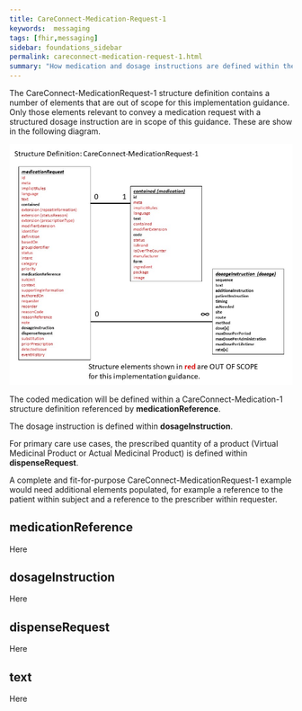 ```yaml
---
title: CareConnect-Medication-Request-1
keywords:  messaging
tags: [fhir,messaging]
sidebar: foundations_sidebar
permalink: careconnect-medication-request-1.html
summary: "How medication and dosage instructions are defined within the CareConnect-Medication-Request-1 profiled resource"
---
```




The CareConnect-MedicationRequest-1 structure definition contains a number of elements that are out of scope for this implementation guidance. Only those elements relevant to convey a medication request with a structured dosage instruction are in scope of this guidance. These are show in the following diagram.

![alt text](images/overview/CareConnect-MedicationRequest-1.jpg "CareConnect-MedicationRequest-1 profiled resource")

The coded medication will be defined within a CareConnect-Medication-1 structure definition referenced by **medicationReference**.

The dosage instruction is defined within **dosageInstruction**.

For primary care use cases, the prescribed quantity of a product (Virtual Medicinal Product or Actual Medicinal Product) is defined within **dispenseRequest**.

A complete and fit-for-purpose CareConnect-MedicationRequest-1 example would need additional elements populated, for example a reference to the patient within subject and a reference to the prescriber within requester.

## medicationReference ##

Here

## dosageInstruction ##

Here

## dispenseRequest ##

Here 

## text ##

Here